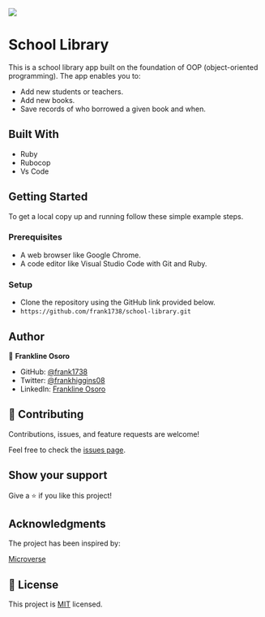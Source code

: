 ![](https://img.shields.io/badge/Microverse-blueviolet)

# School Library

This is a school library app built on the foundation of OOP (object-oriented programming). The app enables you to:

- Add new students or teachers.
- Add new books.
- Save records of who borrowed a given book and when.

## Built With

- Ruby
- Rubocop
- Vs Code

## Getting Started

To get a local copy up and running follow these simple example steps.

### Prerequisites

- A web browser like Google Chrome.
- A code editor like Visual Studio Code with Git and Ruby.

### Setup

- Clone the repository using the GitHub link provided below.
- `https://github.com/frank1738/school-library.git`

## Author

👤 **Frankline Osoro**

- GitHub: [@frank1738](https://github.com/frank1738)
- Twitter: [@frankhiggins08](https://twitter.com/frankhiggins08)
- LinkedIn: [Frankline Osoro](http://www.linkedin.com/in/frankline-osoro-b526ba18b)

## 🤝 Contributing

Contributions, issues, and feature requests are welcome!

Feel free to check the [issues page](../../issues/).

## Show your support

Give a ⭐️ if you like this project!

## Acknowledgments

The project has been inspired by:

[Microverse](https://www.microverse.org)

## 📝 License

This project is [MIT](./MIT.md) licensed.
